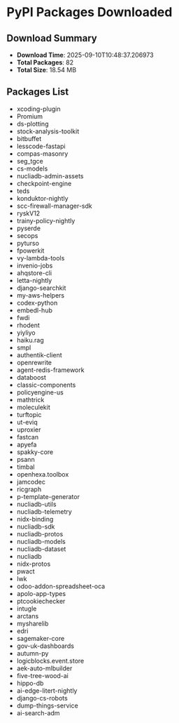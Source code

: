 # PyPI Packages Downloaded

## Download Summary
- **Download Time**: 2025-09-10T10:48:37.206973
- **Total Packages**: 82
- **Total Size**: 18.54 MB

## Packages List
- xcoding-plugin
- Promium
- ds-plotting
- stock-analysis-toolkit
- bitbuffet
- lesscode-fastapi
- compas-masonry
- seg_tgce
- cs-models
- nucliadb-admin-assets
- checkpoint-engine
- teds
- konduktor-nightly
- scc-firewall-manager-sdk
- ryskV12
- trainy-policy-nightly
- pyserde
- secops
- pyturso
- fpowerkit
- vy-lambda-tools
- invenio-jobs
- ahqstore-cli
- letta-nightly
- django-searchkit
- my-aws-helpers
- codex-python
- embedl-hub
- fwdi
- rhodent
- yiyliyo
- haiku.rag
- smpl
- authentik-client
- openrewrite
- agent-redis-framework
- databoost
- classic-components
- policyengine-us
- mathtrick
- moleculekit
- turftopic
- ut-eviq
- uproxier
- fastcan
- apyefa
- spakky-core
- psann
- timbal
- openhexa.toolbox
- jamcodec
- ricgraph
- p-template-generator
- nucliadb-utils
- nucliadb-telemetry
- nidx-binding
- nucliadb-sdk
- nucliadb-protos
- nucliadb-models
- nucliadb-dataset
- nucliadb
- nidx-protos
- pwact
- lwk
- odoo-addon-spreadsheet-oca
- apolo-app-types
- ptcookiechecker
- intugle
- arctans
- mysharelib
- edri
- sagemaker-core
- gov-uk-dashboards
- autumn-py
- logicblocks.event.store
- aek-auto-mlbuilder
- five-tree-wood-ai
- hippo-db
- ai-edge-litert-nightly
- django-cs-robots
- dump-things-service
- ai-search-adm
